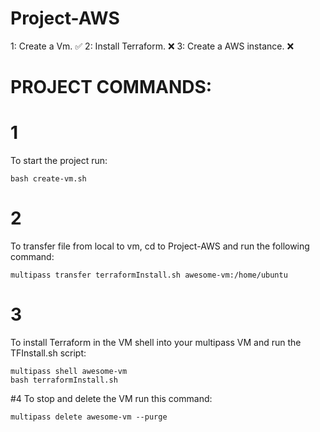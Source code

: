# Project-AWS
1: Create a Vm. ✅
2: Install Terraform. ❌
3: Create a AWS instance. ❌ 


# PROJECT COMMANDS:

# 1
To start the project run:

```shell
bash create-vm.sh
```

# 2
To transfer file from local to vm, cd to Project-AWS and run the following command:

```shell
multipass transfer terraformInstall.sh awesome-vm:/home/ubuntu
```

# 3
To install Terraform in the VM shell into your multipass VM and run the TFInstall.sh script: 

```shell
multipass shell awesome-vm
bash terraformInstall.sh
```

#4
To stop and delete the VM run this command:

```multipass delete awesome-vm --purge```

